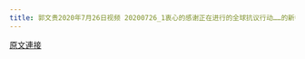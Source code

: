 ```yaml
---
title: 郭文贵2020年7月26日视频 20200726_1衷心的感谢正在进行的全球抗议行动……的新中国联邦的所有的战友．兄弟姐妹们
---
```


[原文連接](https://gnews.org/ThreadView/53479489)


